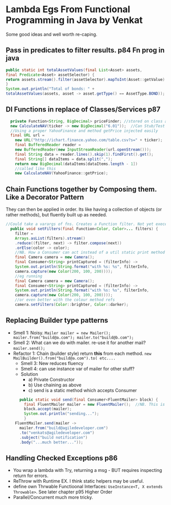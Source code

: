 # Lambda Egs From Functional Programming in Java by Venkat
Some good ideas and well worth re-caping.

## Pass in predicates to filter results. p84 Fn prog in java
``` java
public static int totalAssetValues(final List<Asset> assets,
final Predicate<Asset> assetSelector) {
return assets.stream().filter(assetSelector).mapToInt(Asset::getValue).sum();
}
System.out.println("Total of bonds: " +
totalAssetValues(assets, asset -> asset.getType() == AssetType.BOND));
```

## DI Functions in replace of Classes/Services p87
``` java
  private Function<String, BigDecimal> priceFinder; //stored on class as Lookup svc
  new CalculateNAV(ticker -> new BigDecimal("6.01"));  //Can Stub/Test easily 
  //Using a proper YahooFinance and method getPrice injected easily
  final URL url =
    new URL("http://ichart.finance.yahoo.com/table.csv?s=" + ticker);
    final BufferedReader reader =
    new BufferedReader(new InputStreamReader(url.openStream()));
    final String data = reader.lines().skip(1).findFirst().get();
    final String[] dataItems = data.split(",");
    return new BigDecimal(dataItems[dataItems.length - 1])
    //called like this
    new CalculateNAV(YahooFinance::getPrice);
```
  
## Chain Functions together by Composing them. Like a Decorator Pattern
  They can then be applied in order.
  Its like having a collection of objects (or rather methods), but fluently built up as needed.
  
``` java 
//Could take a varargs of fns. Creates a Function filter. Not yet execed
  public void setFilters(final Function<Color, Color>... filters) {
    filter =
    Arrays.asList(filters).stream()
    .reduce((filter, next) -> filter.compose(next))
    .orElse(color -> color);
    //NB. How a Consumer can act instead of a util static print method
    final Camera camera = new Camera();
    final Consumer<String> printCaptured = (filterInfo) ->
    System.out.println(String.format("with %s: %s", filterInfo,
    camera.capture(new Color(200, 100, 200))));
    //eg running
    final Camera camera = new Camera();
    final Consumer<String> printCaptured = (filterInfo) ->
    System.out.println(String.format("with %s: %s", filterInfo,
    camera.capture(new Color(200, 100, 200))));
    //or even better with the colour method refs
    camera.setFilters(Color::brighter, Color::darker);
```
  
## Replacing Builder type patterns
  - Smell 1: Noisy. `Mailer mailer = new Mailer(); mailer.from("build@a.com"); mailer.to("build@b.com");`
  - Smell 2: What can we do with mailer. re-use it for another mail? `mailer.send(); `
  - Refactor 1: Chain (builder style) return **this** from each method. `new MailBuilder().from("build@a.com").to( etc....`
    - Smell 3: New reduces fluency
    - Smell 4: can use instance var of mailer for other stuff?
    - Solution
      - a) Private Constructor
      - b) Use chaining as above
      - c) send is a static method which accepts Consumer
``` java
      public static void send(final Consumer<FluentMailer> block) {
        final FluentMailer mailer = new FluentMailer();  //NB. This is the input param to the Consumer
        block.accept(mailer);
        System.out.println("sending...");
        }
    FluentMailer.send(mailer ->
      mailer.from("build@agiledeveloper.com")
      .to("venkats@agiledeveloper.com")
      .subject("build notification")
      .body("...much better...")); 
```
## Handling Checked Exceptions p86
  - You wrap a lambda with Try, returning a msg - BUT requires inspecting return for errors.
  - ReThrow with Runtime EX. I think static helpers may be useful.
  - define own Thrwable Functioonal Interfaces: `UseInstance<T, X extends Throwable>`. See later chapter p95 Higher Order
  - Parallel/Concurrent much more tricky.
  
  
  
